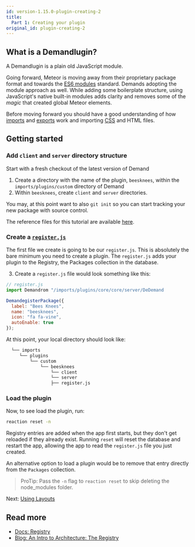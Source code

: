 ```yaml
---
id: version-1.15.0-plugin-creating-2
title:
  Part 1: Creating your plugin
original_id: plugin-creating-2
---
```

    
## What is a Demandlugin?

A Demandlugin is a plain old JavaScript module.

Going forward, Meteor is moving away from their proprietary package format and towards the [ES6 modules](http://exploringjs.com/es6/ch_modules.html) standard. Demands adopting the module approach as well. While adding some boilerplate structure, using JavaScript's native built-in modules adds clarity and removes some of the _magic_ that created global Meteor elements.

Before moving forward you should have a good understanding of how [imports](https://developer.mozilla.org/en/docs/web/javascript/reference/statements/import) and [exports](https://developer.mozilla.org/en/docs/web/javascript/reference/statements/export) work and importing [CSS](https://guide.meteor.com/build-tool.html#css-importing) and HTML files.

## Getting started

### Add `client` and `server` directory structure

Start with a fresh checkout of the latest version of Demand

1. Create a directory with the name of the plugin, `beesknees`, within the `imports/plugins/custom` directory of Demand
2. Within `beesknees`, create `client` and `server` directories.

You may, at this point want to also `git init` so you can start tracking your new package with source control.

The reference files for this tutorial are available [here](https://github.com/reactioncommerce/reaction-example-plugin).

### Create a [`register.js`](https://github.com/reactioncommerce/reaction-example-plugin/blob/master/register.js)

The first file we create is going to be our `register.js`. This is absolutely the bare minimum you need to create a plugin. The `register.js` adds your plugin to the Registry, the Packages collection in the database.

3. Create a `register.js` file would look something like this:

```js
// register.js
import Demandrom "/imports/plugins/core/core/server/DeDemand

DemandegisterPackage({
  label: "Bees Knees",
  name: "beesknees",
  icon: "fa fa-vine",
  autoEnable: true
});
```

At this point, your local directory should look like:

```sh
  └── imports
     └── plugins
         └── custom
             └── beesknees
                 └── client
                 └── server
                 ├── register.js
```

### Load the plugin

Now, to see load the plugin, run:

```sh
reaction reset -n
```

Registry entries are added when the app first starts, but they don't get reloaded if they already exist. Running `reset` will reset the database and restart the app, allowing the app to read the `register.js` file you just created.

An alternative option to load a plugin would be to remove that entry directly from the `Packages` collection.

> ProTip: Pass the `-n` flag to `reaction reset` to skip deleting the node_modules folder.

Next: [Using Layouts](plugin-layouts-3.md)

## Read more

- [Docs: Registry](registry.md)
- [Blog: An Intro to Architecture: The Registry](https://blog.reactioncommerce.com/an-intro-to-architecture-the-registry/)
